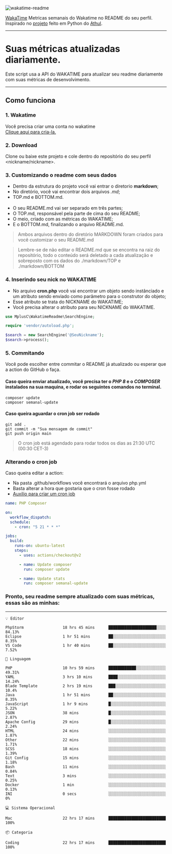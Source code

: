 ![wakatime-readme](https://socialify.git.ci/bymatheus/wakatime-readme/image?description=1&descriptionEditable=M%C3%A9tricas%20semanais%20do%20Wakatime%20no%20seu%20README%20de%20perfil.&font=KoHo&forks=1&language=1&owner=1&pattern=Signal&stargazers=1&theme=Dark)

[WakaTime](https://wakatime.com) Metricas semanais do Wakatime no README do seu perfil. <br>
Inspirado no [projeto](https://github.com/athul/waka-readme) feito em Python do [Athul](https://github.com/athul).
___

# Suas métricas atualizadas diariamente.
Este script usa a API do WAKATIME para atualizar seu readme diariamente com suas métricas de desenvolvimento.

___

## Como funciona

### 1. Wakatime
Você precisa criar uma conta no wakatime <br>
[Clique aqui para cria-la.](https://wakatime.com) 

### 2. Download
Clone ou baixe este projeto e cole dentro do repositório do seu perfil <nickname/nickname>.

### 3. Customizando o readme com seus dados
- Dentro da estrutura do projeto você vai entrar o diretorio **markdown**;  
- No diretório, você vai encontrar dois arquivos *.md*;
- TOP.md e BOTTOM.md.
<br><br>
- O seu README.md vai ser separado em três partes; 
- O TOP.md, responsável pela parte de cima do seu README;
- O meio, criado com as métricas do WAKATIME;
- E o BOTTOM.md, finalizando o arquivo README.md.<br>

> Ambos arquivos dentro do diretório MARKDOWN foram criados para você customizar o seu README.md

> Lembre-se de não editar o README.md que se encontra na raiz do repositório, todo o conteúdo será deletado a cada atualização e sobreposto com os dados do ./markdown/TOP e ./markdown/BOTTOM

### 4. Inserindo seu nick no WAKATIME
- No arquivo **cron.php** você vai encontrar um objeto sendo instânciado e um atributo sendo enviado como parâmetro para o construtor do objeto;
- Esse atributo se trata do NICKNAME do WAKATIME;
- Você precisa alterar o atributo para seu NICKNAME do WAKATIME.

```php
use MplusC\WakatimeReadme\SearchEngine;

require 'vendor/autoload.php';

$search = new SearchEngine('@SeuNickname');
$search->process();
```

### 5. Commitando
Você pode escolher entre commitar o README já atualizado ou esperar que a action do GitHub o faça. <br>

#### Caso queira enviar atualizado, você precisa ter o *PHP 8* e o *COMPOSER* instalados na sua maquina, e rodar os seguintes comandos no terminal.
```composer
composer update
composer semanal-update 
```

#### Caso queira aguardar o cron job ser rodado 
```git 
git add .
git commit -m "Sua mensagem de commit"
git push origin main
```

>O cron job está agendado para rodar todos os dias as 21:30 UTC (00:30 CET-3) 

### Alterando o cron job
Caso queira editar a action:

- Na pasta .github/workflows você encontrará o arquivo php.yml
- Basta alterar a hora que gostaria que o cron fosse rodado
- [Auxilio para criar um cron job](https://crontab.guru)

```yml
name: PHP Composer

on:
  workflow_dispatch:
  schedule:
    - cron: "5 21 * * *"

jobs:
  build:
    runs-on: ubuntu-latest
    steps:
      - uses: actions/checkout@v2

      - name: Update composer
        run: composer update

      - name: Update stats
        run: composer semanal-update
```

### Pronto, seu readme sempre atualizado com suas métricas, essas são as minhas:

___
```text
💡 Editor

PhpStorm                 18 hrs 45 mins      █████████████████████░░░░     84.13%
Eclipse                  1 hr 51 mins        ██░░░░░░░░░░░░░░░░░░░░░░░      8.35%
VS Code                  1 hr 40 mins        ██░░░░░░░░░░░░░░░░░░░░░░░      7.52%
```
```text
💬 Linguagem

PHP                      10 hrs 59 mins      ████████████░░░░░░░░░░░░░     49.31%
YAML                     3 hrs 10 mins       ████░░░░░░░░░░░░░░░░░░░░░     14.24%
Blade Template           2 hrs 19 mins       ███░░░░░░░░░░░░░░░░░░░░░░      10.4%
Java                     1 hr 51 mins        ██░░░░░░░░░░░░░░░░░░░░░░░      8.35%
JavaScript               1 hr 9 mins         █░░░░░░░░░░░░░░░░░░░░░░░░      5.22%
JSON                     38 mins             █░░░░░░░░░░░░░░░░░░░░░░░░      2.87%
Apache Config            29 mins             █░░░░░░░░░░░░░░░░░░░░░░░░      2.24%
HTML                     24 mins             ░░░░░░░░░░░░░░░░░░░░░░░░░      1.87%
Other                    22 mins             ░░░░░░░░░░░░░░░░░░░░░░░░░      1.71%
SCSS                     18 mins             ░░░░░░░░░░░░░░░░░░░░░░░░░      1.39%
Git Config               15 mins             ░░░░░░░░░░░░░░░░░░░░░░░░░      1.18%
Bash                     11 mins             ░░░░░░░░░░░░░░░░░░░░░░░░░      0.84%
Text                     3 mins              ░░░░░░░░░░░░░░░░░░░░░░░░░      0.25%
Docker                   1 min               ░░░░░░░░░░░░░░░░░░░░░░░░░      0.13%
INI                      0 secs              ░░░░░░░░░░░░░░░░░░░░░░░░░         0%
```
```text
💻 Sistema Operacional

Mac                      22 hrs 17 mins      █████████████████████████       100%
```
```text
📦 Categoria

Coding                   22 hrs 17 mins      █████████████████████████       100%
```
